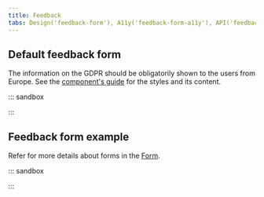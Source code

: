 ```yaml
---
title: Feedback
tabs: Design('feedback-form'), A11y('feedback-form-a11y'), API('feedback-form-api'), Example('feedback-form-code'), Changelog('feedback-form-changelog')
---
```


## Default feedback form

The information on the GDPR should be obligatorily shown to the users from Europe. See the [component's guide](/components/feedback-form/feedback-form) for the styles and its content.

::: sandbox

<script lang="tsx">
  export Demo from './examples/default_feedback_form.tsx';
</script>

:::

## Feedback form example

Refer for more details about forms in the [Form](/patterns/form/form).

::: sandbox

<script lang="tsx">
  export Demo from './examples/feedback_form_example.tsx';
</script>

:::
